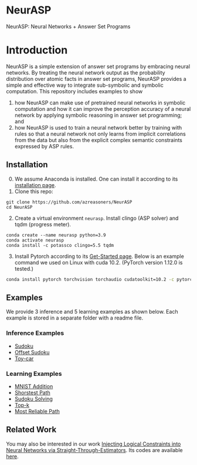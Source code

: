 # NeurASP
NeurASP: Neural Networks + Answer Set Programs

# Introduction
NeurASP is a simple extension of answer set programs by embracing neural networks. By treating the neural network output as the probability distribution over atomic facts in answer set programs, NeurASP provides a simple and effective way to integrate sub-symbolic and symbolic computation. This repository includes examples to show
1. how NeurASP can make use of pretrained neural networks in symbolic computation and how it can improve the perception accuracy of a neural network by applying symbolic reasoning in answer set programming; and
2. how NeurASP is used to train a neural network better by training with rules so that a neural network not only learns from implicit correlations from the data but also from the explicit complex semantic constraints expressed by ASP rules.

## Installation
0. We assume Anaconda is installed. One can install it according to its [installation page](https://docs.conda.io/projects/conda/en/latest/user-guide/install/index.html).
1. Clone this repo:
```
git clone https://github.com/azreasoners/NeurASP
cd NeurASP
```
2. Create a virtual environment `neurasp`. Install clingo (ASP solver) and tqdm (progress meter).
```
conda create --name neurasp python=3.9
conda activate neurasp
conda install -c potassco clingo=5.5 tqdm
```
3. Install Pytorch according to its [Get-Started page](https://pytorch.org/get-started/locally/). Below is an example command we used on Linux with cuda 10.2. (PyTorch version 1.12.0 is tested.)
```bash
conda install pytorch torchvision torchaudio cudatoolkit=10.2 -c pytorch
```

## Examples
We provide 3 inference and 5 learning examples as shown below. Each example is stored in a separate folder with a readme file.
### Inference Examples
* [Sudoku](https://github.com/azreasoners/NeurASP/tree/master/examples/sudoku)
* [Offset Sudoku](https://github.com/azreasoners/NeurASP/tree/master/examples/offset_sudoku)
* [Toy-car](https://github.com/azreasoners/NeurASP/tree/master/examples/toycar)

### Learning Examples
* [MNIST Addition](https://github.com/azreasoners/NeurASP/tree/master/examples/mnistAdd)
* [Shorstest Path](https://github.com/azreasoners/NeurASP/tree/master/examples/shortest_path)
* [Sudoku Solving](https://github.com/azreasoners/NeurASP/tree/master/examples/solvingSudoku_70k)
* [Top-k](https://github.com/azreasoners/NeurASP/tree/master/examples/top_k)
* [Most Reliable Path](https://github.com/azreasoners/NeurASP/tree/master/examples/most_reliable_path)

## Related Work
You may also be interested in our work [Injecting Logical Constraints into Neural Networks via Straight-Through-Estimators](http://peace.eas.asu.edu/joolee/papers/ste-ns-icml.pdf). Its codes are available [here](https://github.com/azreasoners/cl-ste).